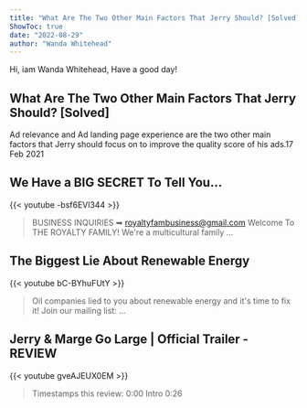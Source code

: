 ```yaml
---
title: "What Are The Two Other Main Factors That Jerry Should? [Solved]"
ShowToc: true 
date: "2022-08-29"
author: "Wanda Whitehead" 
---
```


Hi, iam Wanda Whitehead, Have a good day!
## What Are The Two Other Main Factors That Jerry Should? [Solved]
Ad relevance and Ad landing page experience are the two other main factors that Jerry should focus on to improve the quality score of his ads.17 Feb 2021

## We Have a BIG SECRET To Tell You...
{{< youtube -bsf6EVl344 >}}
>BUSINESS INQUIRIES ➡ royaltyfambusiness@gmail.com Welcome To THE ROYALTY FAMILY! We're a multicultural family ...

## The Biggest Lie About Renewable Energy
{{< youtube bC-BYhuFUtY >}}
>Oil companies lied to you about renewable energy and it's time to fix it! Join our mailing list: ...

## Jerry & Marge Go Large | Official Trailer - REVIEW
{{< youtube gveAJEUX0EM >}}
>Timestamps this review: 0:00 Intro 0:26 

